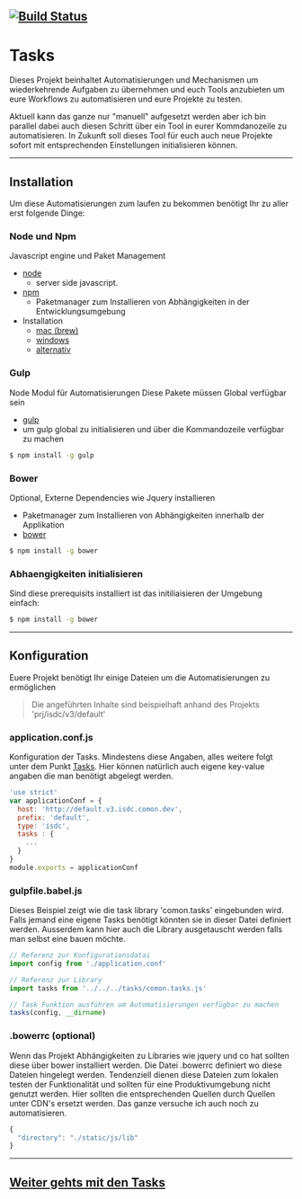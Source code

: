 
[![Build Status](https://codeship.com/projects/83d91880-d1d8-0134-3203-761d9909bfc2/status?branch=master)](https://app.codeship.com/projects/201652)
---

#  Tasks
Dieses Projekt beinhaltet Automatisierungen und Mechanismen um wiederkehrende Aufgaben zu übernehmen und euch Tools anzubieten um eure Workflows zu automatisieren und eure Projekte zu testen.

Aktuell kann das ganze nur "manuell" aufgesetzt werden aber ich bin parallel dabei auch diesen Schritt über ein Tool in eurer Kommdanozeile zu automatisieren.
In Zukunft soll dieses Tool für euch auch neue Projekte sofort mit entsprechenden Einstellungen initialisieren können.

---

## Installation
Um diese Automatisierungen zum laufen zu bekommen benötigt Ihr zu aller erst folgende Dinge:

### Node und Npm
Javascript engine und Paket Management

* [node](https://nodejs.org/en/)
    * server side javascript.
* [npm](https://www.npmjs.org)
    * Paketmanager zum Installieren von Abhängigkeiten in der Entwicklungsumgebung
* Installation
    * [mac (brew)](https://changelog.com/install-node-js-with-homebrew-on-os-x/)
    * [windows](http://blog.teamtreehouse.com/install-node-js-npm-windows)
    * [alternativ](https://nodejs.org/en/download/)

### Gulp 
Node Modul für Automatisierungen
Diese Pakete müssen Global verfügbar sein

* [gulp](http://gulpjs.com)
* um gulp global zu initialisieren und über die Kommandozeile verfügbar zu machen

```bash
$ npm install -g gulp
```

### Bower
Optional, Externe Dependencies wie Jquery installieren
* Paketmanager zum Installieren von Abhängigkeiten innerhalb der Applikation
* [bower](http://bower.io/)

```bash
$ npm install -g bower
```

### Abhaengigkeiten initialisieren
Sind diese prerequisits installiert ist das initiliaisieren der Umgebung einfach:
```bash
$ npm install -g bower
```

---

## Konfiguration
Euere Projekt benötigt Ihr einige Dateien um die Automatisierungen zu ermöglichen

> Die angeführten Inhalte sind beispielhaft anhand des Projekts 'prj/isdc/v3/default'

### application.conf.js
Konfiguration der Tasks. Mindestens diese Angaben, alles weitere folgt unter dem Punkt [Tasks](#tasks).
Hier können natürlich auch eigene key-value angaben die man benötigt abgelegt werden.

```javascript
'use strict'
var applicationConf = {
  host: 'http://default.v3.isdc.comon.dev',
  prefix: 'default',
  type: 'isdc',
  tasks : {
    ...
  }
}
module.exports = applicationConf
```

### gulpfile.babel.js
Dieses Beispiel zeigt wie die task library 'comon.tasks' eingebunden wird. Falls jemand eine
eigene Tasks benötigt könnten sie in dieser Datei definiert werden.
Ausserdem kann hier auch die Library ausgetauscht werden falls man selbst eine bauen möchte.

```javascript
// Referenz zur Konfigurationsdatai
import config from './application.conf'

// Referenz zur Library
import tasks from '../../../tasks/comon.tasks.js'

// Task Funktion ausführen um Automatisierungen verfügbar zu machen
tasks(config, __dirname)
```

### .bowerrc (optional)
Wenn das Projekt Abhängigkeiten zu Libraries wie jquery und co hat sollten diese über bower installiert werden.
Die Datei .bowerrc definiert wo diese Dateien hingelegt werden.
Tendenziell dienen diese Dateien zum lokalen testen der Funktionalität und sollten für eine Produktivumgebung nicht genutzt werden.
Hier sollten die entsprechenden Quellen durch Quellen unter CDN's ersetzt werden.
Das ganze versuche ich auch noch zu automatisieren.

```javascript
{
  "directory": "./static/js/lib"
}
```

---

## [Weiter gehts mit den Tasks](docs/documentation/tutorials/tasks.md)
